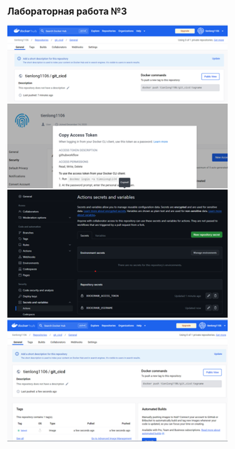 ## Лабораторная работа №3

![result img2](./results/repo-dockerhub.png)
![result img2](./results/key_access_token.png)
![result img2](./results/add_key.png)
![result img2](./results/result.png)
